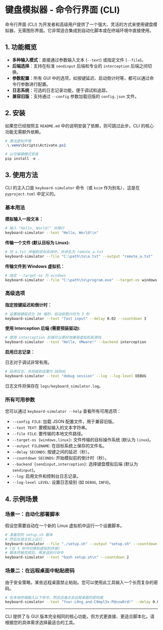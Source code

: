 # 键盘模拟器 - 命令行界面 (CLI)

命令行界面 (CLI) 为开发者和高级用户提供了一个强大、灵活的方式来使用键盘模拟器，无需图形界面。它非常适合集成到自动化脚本或在终端环境中直接使用。

## 1. 功能概览

- **多种输入模式**：直接通过参数输入文本 (`--text`) 或指定文件 (`--file`)。
- **后端选择**：支持在标准 `sendinput` 后端和专业的 `interception` 后端之间切换。
- **参数配置**：所有 GUI 中的选项，如按键延迟、启动倒计时等，都可以通过命令行参数进行配置。
- **日志系统**：可选的日志记录功能，便于调试和追踪。
- **兼容旧版**：支持通过 `--config` 参数加载旧版的 `config.json` 文件。

## 2. 安装

如果您已经按照主 `README.md` 中的说明安装了依赖，则可跳过此步。CLI 的核心功能无需额外依赖。

```powershell
# 激活虚拟环境
.\.venv\Scripts\Activate.ps1

# 以可编辑模式安装
pip install -e .
```

## 3. 使用方法

CLI 的主入口是 `keyboard-simulator` 命令（或 `ksim` 作为别名），这是在 `pyproject.toml` 中定义的。

### 基本用法

**模拟输入一段文本：**

```bash
# 输入 "Hello, World!" 并换行
keyboard-simulator --text "Hello, World!\n"
```

**传输一个文件 (默认目标为 Linux):**

```bash
# 将 a.txt 传输到目标系统中，并命名为 remote_a.txt
keyboard-simulator --file "C:\path\to\a.txt" --output "remote_a.txt"
```

**传输文件到 Windows 虚拟机：**

```bash
# 指定 --target-os 为 windows
keyboard-simulator --file "C:\path\to\program.exe" --target-os windows --output "program.exe"
```

### 高级选项

**指定按键延迟和倒计时：**

```bash
# 设置按键延迟为 20 毫秒，启动前倒计时为 3 秒
keyboard-simulator --text "fast input" --delay 0.02 --countdown 3
```

**使用 Interception 后端 (需要预装驱动):**

```bash
# 使用 interception 后端可以更好地兼容虚拟机和游戏
keyboard-simulator --text "Hello, VMware!" --backend interception
```

**启用日志记录：**

日志对于调试非常有用。

```bash
# 启用日志，并将级别设置为 DEBUG
keyboard-simulator --text "debug session" --log --log-level DEBUG
```
日志文件将保存在 `logs/keyboard_simulator.log`。

### 所有可用参数

您可以通过 `keyboard-simulator --help` 查看所有可用选项：

- `--config FILE`: 加载 JSON 配置文件，用于兼容旧版。
- `--text TEXT`: 要模拟输入的文本字符串。
- `--file FILE`: 要传输的本地文件路径。
- `--target-os {windows,linux}`: 文件传输的目标操作系统 (默认为 `linux`)。
- `--output FILENAME`: 在目标系统上保存的文件名。
- `--delay SECONDS`: 按键之间的延迟（秒）。
- `--countdown SECONDS`: 开始模拟前的倒计时（秒）。
- `--backend {sendinput,interception}`: 选择键盘模拟后端 (默认为 `sendinput`)。
- `--log`: 启用文件和控制台日志记录。
- `--log-level LEVEL`: 设置日志级别 (如 `DEBUG`, `INFO`)。

## 4. 示例场景

### 场景一：自动化部署脚本

假设您需要自动在一个新的 Linux 虚拟机中运行一个设置脚本。

```bash
# 准备您的 setup.sh 脚本
# 然后在宿主机上运行：
keyboard-simulator --file "./setup.sh" --output "setup.sh" --countdown 5
# (在 5 秒内切换到虚拟机终端)
# 脚本传输完成后，再发送执行命令
keyboard-simulator --text "bash setup.sh\n" --countdown 2
```

### 场景二：在远程桌面中粘贴密码

由于安全策略，某些远程桌面禁止粘贴。您可以使用此工具输入一个长而复杂的密码。

```bash
# 在本地终端输入以下命令，然后迅速点击远程桌面的密码框
keyboard-simulator --text "Your-L0ng_and-C0mpl3x-P@ssw0rd!" --delay 0.05
```

---

CLI 提供了与 GUI 版本完全相同的核心功能，但方式更直接、更适合脚本化。请根据您的具体需求选择最适合的工具。